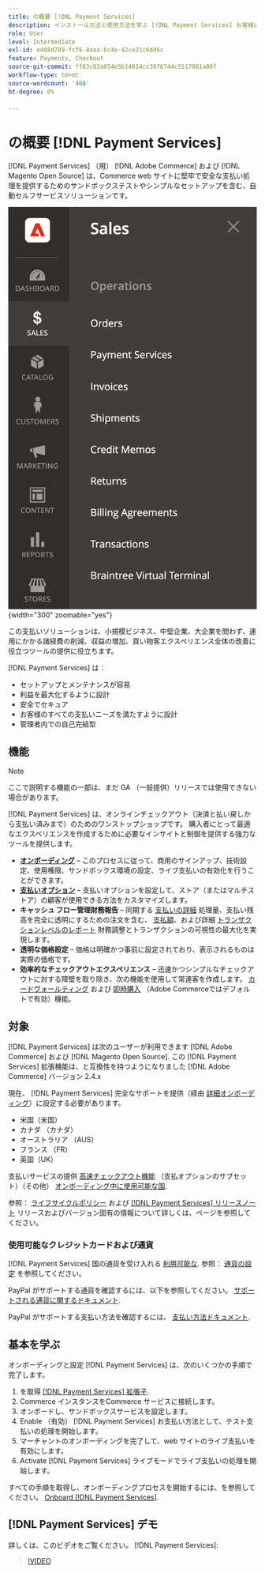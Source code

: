 ```yaml
---
title: の概要 [!DNL Payment Services]
description: インストール方法と使用方法を学ぶ [!DNL Payment Services] お客様に最適な、堅牢で安全な自動支払い処理ソリューションです。 [!DNL Adobe Commerce] および [!DNL Magento Open Source] web サイト。
role: User
level: Intermediate
exl-id: e4d8d789-fcf6-4aaa-bc4e-42ce21c6dd6c
feature: Payments, Checkout
source-git-commit: ff83c83a054e5b14814cc3076744c5517081a80f
workflow-type: tm+mt
source-wordcount: '468'
ht-degree: 0%

---
```


# の概要 [!DNL Payment Services]

[!DNL Payment Services] （用） [!DNL Adobe Commerce] および [!DNL Magento Open Source] は、Commerce web サイトに堅牢で安全な支払い処理を提供するためのサンドボックステストやシンプルなセットアップを含む、自動セルフサービスソリューションです。

![[!DNL Payment Services] 拡張機能の管理者ビュー](assets/admin-view.png){width="300" zoomable="yes"}

この支払いソリューションは、小規模ビジネス、中堅企業、大企業を問わず、運用にかかる諸経費の削減、収益の増加、買い物客エクスペリエンス全体の改善に役立つツールの提供に役立ちます。

[!DNL Payment Services] は：

* セットアップとメンテナンスが容易
* 利益を最大化するように設計
* 安全でセキュア
* お客様のすべての支払いニーズを満たすように設計
* 管理者内での自己完結型

## 機能

>[!NOTE]
>
>ここで説明する機能の一部は、まだ GA （一般提供）リリースでは使用できない場合があります。

[!DNL Payment Services] は、オンラインチェックアウト（決済と払い戻しから支払い済みまで）のためのワンストップショップです。 購入者にとって最適なエクスペリエンスを作成するために必要なインサイトと制御を提供する強力なツールを提供します。

* [**オンボーディング**](onboard.md) – このプロセスに従って、商用のサインアップ、技術設定、使用権限、サンドボックス環境の設定、ライブ支払いの有効化を行うことができます。
* [**支払いオプション**](payments-options.md) – 支払いオプションを設定して、ストア（またはマルチストア）の顧客が使用できる方法をカスタマイズします。
* **キャッシュ フロー管理財務報告** – 同期する [支払いの詳細](order-payment-status.md) 処理量、支払い残高を完全に透明にするための注文を含む、 [支払額](payouts.md)、および詳細 [トランザクションレベルのレポート](transactions.md) 財務調整とトランザクションの可視性の最大化を実現します。
* **透明な価格設定** – 価格は明確かつ事前に設定されており、表示されるものは実際の価格です。
* **効率的なチェックアウトエクスペリエンス** – 迅速かつシンプルなチェックアウトに対する障壁を取り除き、次の機能を使用して常連客を作成します。 [カードヴォールティング](vaulting.md) および [即時購入](https://experienceleague.adobe.com/docs/commerce-admin/stores-sales/point-of-purchase/checkout-instant-purchase.html) （Adobe Commerceではデフォルトで有効）機能。

## 対象

[!DNL Payment Services] は次のユーザーが利用できます [!DNL Adobe Commerce] および [!DNL Magento Open Source]. この [!DNL Payment Services] 拡張機能は、と互換性を持つようになりました [!DNL Adobe Commerce] バージョン 2.4.x

現在、 [!DNL Payment Services] 完全なサポートを提供（経由 [詳細オンボーディング](../payment-services/production.md#advanced-onboarding)）に設定する必要があります。

* 米国（米国）
* カナダ （カナダ）
* オーストラリア （AUS）
* フランス （FR）
* 英国（UK）

支払いサービスの提供 [高速チェックアウト機能](../payment-services/payments-options.md) （支払オプションのサブセット）（その他） [オンボーディング中に使用可能な国](../payment-services/production.md#complete-merchant-onboarding).

参照： [ライフサイクルポリシー](https://experienceleague.adobe.com/docs/commerce-operations/release/planning/lifecycle-policy.html) および [[!DNL Payment Services] リリースノート](release-notes.md) リリースおよびバージョン固有の情報について詳しくは、ページを参照してください。

### 使用可能なクレジットカードおよび通貨

[!DNL Payment Services] 国の通貨を受け入れる [利用可能な](#availability). 参照： [通貨の設定](https://experienceleague.adobe.com/docs/commerce-admin/stores-sales/site-store/currency/currency-configuration.html) を参照してください。

PayPal がサポートする通貨を確認するには、以下を参照してください。 [サポートされる通貨に関するドキュメント](https://developer.paypal.com/docs/reports/reference/paypal-supported-currencies/).

PayPal がサポートする支払い方法を確認するには、 [支払い方法ドキュメント](https://developer.paypal.com/docs/checkout/payment-methods/).

## 基本を学ぶ

オンボーディングと設定 [!DNL Payment Services] は、次のいくつかの手順で完了します。

1. を取得 [[!DNL Payment Services] 拡張子](install.md).
1. Commerce インスタンスをCommerce サービスに接続します。
1. オンボードし、サンドボックスサービスを設定します。
1. Enable （有効） [!DNL Payment Services] お支払い方法として、テスト支払いの処理を開始します。
1. マーチャントのオンボーディングを完了して、web サイトのライブ支払いを有効にします。
1. Activate [!DNL Payment Services] ライブモードでライブ支払いの処理を開始します。

すべての手順を取得し、オンボーディングプロセスを開始するには、を参照してください。 [Onboard [!DNL Payment Services]](onboard.md).

## [!DNL Payment Services] デモ

詳しくは、このビデオをご覧ください。 [!DNL Payment Services]:

>[!VIDEO](https://video.tv.adobe.com/v/343990?quality=12)
